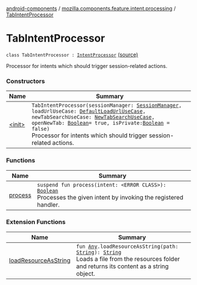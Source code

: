 [android-components](../../index.md) / [mozilla.components.feature.intent.processing](../index.md) / [TabIntentProcessor](./index.md)

# TabIntentProcessor

`class TabIntentProcessor : `[`IntentProcessor`](../-intent-processor/index.md) [(source)](https://github.com/mozilla-mobile/android-components/blob/master/components/feature/intent/src/main/java/mozilla/components/feature/intent/processing/TabIntentProcessor.kt#L36)

Processor for intents which should trigger session-related actions.

### Constructors

| Name | Summary |
|---|---|
| [&lt;init&gt;](-init-.md) | `TabIntentProcessor(sessionManager: `[`SessionManager`](../../mozilla.components.browser.session/-session-manager/index.md)`, loadUrlUseCase: `[`DefaultLoadUrlUseCase`](../../mozilla.components.feature.session/-session-use-cases/-default-load-url-use-case/index.md)`, newTabSearchUseCase: `[`NewTabSearchUseCase`](../../mozilla.components.feature.search/-search-use-cases/-new-tab-search-use-case/index.md)`, openNewTab: `[`Boolean`](https://kotlinlang.org/api/latest/jvm/stdlib/kotlin/-boolean/index.html)` = true, isPrivate: `[`Boolean`](https://kotlinlang.org/api/latest/jvm/stdlib/kotlin/-boolean/index.html)` = false)`<br>Processor for intents which should trigger session-related actions. |

### Functions

| Name | Summary |
|---|---|
| [process](process.md) | `suspend fun process(intent: <ERROR CLASS>): `[`Boolean`](https://kotlinlang.org/api/latest/jvm/stdlib/kotlin/-boolean/index.html)<br>Processes the given intent by invoking the registered handler. |

### Extension Functions

| Name | Summary |
|---|---|
| [loadResourceAsString](../../mozilla.components.support.test.file/kotlin.-any/load-resource-as-string.md) | `fun `[`Any`](https://kotlinlang.org/api/latest/jvm/stdlib/kotlin/-any/index.html)`.loadResourceAsString(path: `[`String`](https://kotlinlang.org/api/latest/jvm/stdlib/kotlin/-string/index.html)`): `[`String`](https://kotlinlang.org/api/latest/jvm/stdlib/kotlin/-string/index.html)<br>Loads a file from the resources folder and returns its content as a string object. |
